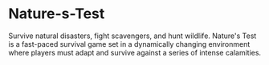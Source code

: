 # Nature-s-Test
Survive natural disasters, fight scavengers, and hunt wildlife. Nature's Test is a fast-paced survival game set in a dynamically changing environment where players must adapt and survive against a series of intense calamities.
